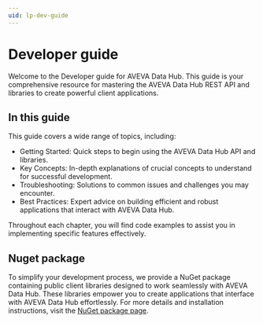 ```yaml
---
uid: lp-dev-guide
--- 
```


# Developer guide

Welcome to the Developer guide for AVEVA Data Hub. This guide is your comprehensive resource for mastering the AVEVA Data Hub REST API and libraries to create powerful client applications.

## In this guide

This guide covers a wide range of topics, including:

- Getting Started: Quick steps to begin using the AVEVA Data Hub API and libraries.
- Key Concepts: In-depth explanations of crucial concepts to understand for successful development.
- Troubleshooting: Solutions to common issues and challenges you may encounter.
- Best Practices: Expert advice on building efficient and robust applications that interact with AVEVA Data Hub.

Throughout each chapter, you will find code examples to assist you in implementing specific features effectively.

## Nuget package

To simplify your development process, we provide a NuGet package containing public client libraries designed to work seamlessly with AVEVA Data Hub. These libraries empower you to create applications that interface with AVEVA Data Hub effortlessly. For more details and installation instructions, visit the [NuGet package page](https://www.nuget.org/packages/OSIsoft.OCSClients/#readme-body-tab).
